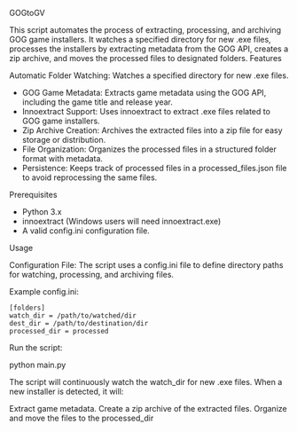 GOGtoGV

This script automates the process of extracting, processing, and archiving GOG game installers. It watches a specified directory for new .exe files, processes the installers by extracting metadata from the GOG API, creates a zip archive, and moves the processed files to designated folders.
Features

Automatic Folder Watching: Watches a specified directory for new .exe files.
- GOG Game Metadata: Extracts game metadata using the GOG API, including the game title and release year.
- Innoextract Support: Uses innoextract to extract .exe files related to GOG game installers.
- Zip Archive Creation: Archives the extracted files into a zip file for easy storage or distribution.
- File Organization: Organizes the processed files in a structured folder format with metadata.
- Persistence: Keeps track of processed files in a processed_files.json file to avoid reprocessing the same files.

Prerequisites

- Python 3.x
- innoextract (Windows users will need innoextract.exe)
- A valid config.ini configuration file.


Usage

Configuration File:
    The script uses a config.ini file to define directory paths for watching, processing, and archiving files.

Example config.ini:

    [folders]
    watch_dir = /path/to/watched/dir
    dest_dir = /path/to/destination/dir
    processed_dir = processed

Run the script:

python main.py

The script will continuously watch the watch_dir for new .exe files. When a new installer is detected, it will:

Extract game metadata.
Create a zip archive of the extracted files.
Organize and move the files to the processed_dir
